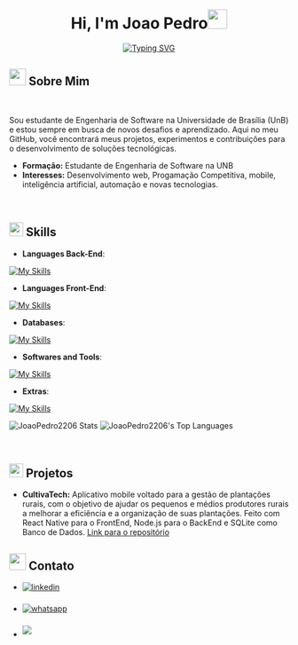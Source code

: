 
<h1 align="center"><b>Hi, I'm Joao Pedro</b><img src="https://media.giphy.com/media/hvRJCLFzcasrR4ia7z/giphy.gif" width="35"></h1>
<!--  -->
<p align="center">
 <a href="https://git.io/typing-svg"><img src="https://readme-typing-svg.demolab.com?font=Fira+Code&size=25&pause=1000&color=066EF7&center=true&vCenter=true&width=450&lines=Software+Engineering;Dev+Full-Stack" alt="Typing SVG" /></a>
</p>



## <img src="https://i.giphy.com/media/v1.Y2lkPTc5MGI3NjExZzhrbTE2c2EycGJwNGM1aWJ4ZzhzdHEwMXYxaGJhbTgxdnZpczF1ayZlcD12MV9pbnRlcm5hbF9naWZfYnlfaWQmY3Q9cw/FJne2MeLtb4EPwq4ef/giphy.gif" width ="30"><b> Sobre Mim</b>
<br>

Sou estudante de Engenharia de Software na Universidade de Brasília (UnB) e estou sempre em busca de novos desafios e aprendizado. Aqui no meu GitHub, você encontrará meus projetos, experimentos e contribuições para o desenvolvimento de soluções tecnológicas.

- **Formação:** Estudante de Engenharia de Software na UNB
- **Interesses:** Desenvolvimento web, Progamação Competitiva, mobile, inteligência artificial, automação e novas tecnologias.

<br>

## <img src="https://media2.giphy.com/media/QssGEmpkyEOhBCb7e1/giphy.gif?cid=ecf05e47a0n3gi1bfqntqmob8g9aid1oyj2wr3ds3mg700bl&rid=giphy.gif" width ="25"><b> Skills</b>

<p align="center">

- **Languages Back-End**:

[![My Skills](https://skillicons.dev/icons?i=c,cpp,py,django,flask,java,nodejs&theme=light)](https://skillicons.dev)

- **Languages Front-End**:

[![My Skills](https://skillicons.dev/icons?i=html,css,js,ts,react&theme=light)](https://skillicons.dev)

- **Databases**:

[![My Skills](https://skillicons.dev/icons?i=mysql,sqlite,sequelize,postgres&theme=light)](https://skillicons.dev)

- **Softwares and Tools**:

[![My Skills](https://skillicons.dev/icons?i=docker,git,github,figma,androidstudio,eclipse,idea,pycharm,vscode&theme=light)](https://skillicons.dev)


- **Extras**:

[![My Skills](https://skillicons.dev/icons?i=apple,linux,windows,powershell,md,notion,npm,obsidian&theme=light)](https://skillicons.dev)

![JoaoPedro2206 Stats](https://github-readme-stats.vercel.app/api?username=JoaoPedro2206&theme=jolly&show_icons=true&hide_border=false&count_private=true)
![JoaoPedro2206's Top Languages](https://github-readme-stats.vercel.app/api/top-langs/?username=JoaoPedro2206&theme=jolly&show_icons=true&hide_border=false&layout=compact)

</p>

<br>

## <img src="https://media0.giphy.com/media/v1.Y2lkPTc5MGI3NjExMWUyenFlMmZpYTdxbmZscXFhamFib25ydWttaGVtMjdnOXpqbnNiMiZlcD12MV9pbnRlcm5hbF9naWZfYnlfaWQmY3Q9cw/TexK6Gdz5klNCuWnzi/giphy.gif" width ="25"><b> Projetos</b>

- **CultivaTech:** Aplicativo mobile voltado para a gestão de plantações rurais, com o objetivo de ajudar os pequenos e médios produtores rurais a melhorar a eficiência e a organização de suas plantações. Feito com React Native para o FrontEnd, Node.js para o BackEnd e SQLite como Banco de Dados.
[Link para o repositório](https://github.com/FGA0138-MDS-Ajax/2024.2-Tiwaz)


## <img src="https://i.giphy.com/media/v1.Y2lkPTc5MGI3NjExM202ZHl3ejZ6cWhmb2NjYXg3NXFncHpicTFzNTRnYWU0YmVrbGJycyZlcD12MV9pbnRlcm5hbF9naWZfYnlfaWQmY3Q9cw/kE0rZ7eCRs9PtJHRN7/giphy.gif" width ="30"><b> Contato</b>

<div align='left'>

<ul>

<li>
<a href="https://www.linkedin.com/in/joao-pedro-ferreira-moraes-4b1b77219/" target="_blank">
<img src="https://img.shields.io/badge/linkedin-%2300acee.svg?color=405DE6&style=for-the-badge&logo=linkedin&logoColor=white" alt=linkedin style="margin-bottom: 5px;"/>
</a>
</li>

<br>

<li>
<a href="https://wa.me/64999897168" target="_blank">
<img src="https://img.shields.io/badge/WhatsApp-%25D366.svg?color=25D366&style=for-the-badge&logo=whatsapp&logoColor=white" alt=whatsapp style="margin-bottom: 5px;"/>
</a>
</li>

<br>

<li>
<a href="mailto:jpfmoraes@hotmail.com" target="_blank">
<img src="https://img.shields.io/badge/gmail-%23EA4335.svg?style=for-the-badge&logo=gmail&logoColor=white" t=mail style="margin-bottom: 5px;" />
</a>
</li>

</ul>
<br>
</div>
